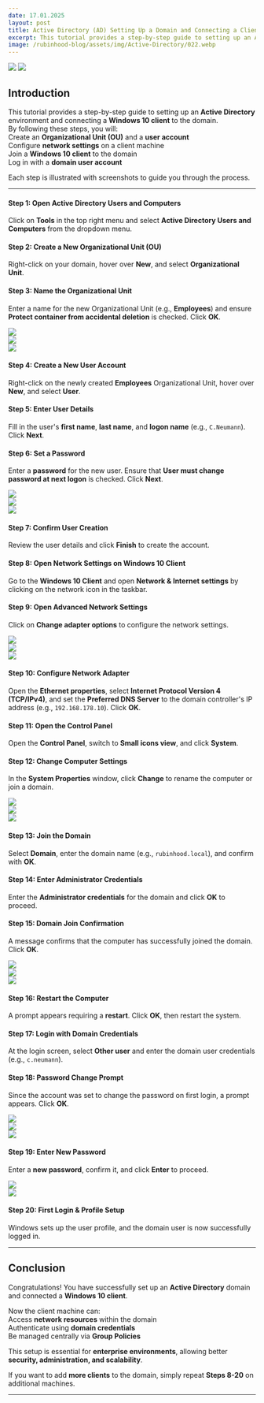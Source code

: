 ```yaml
---
date: 17.01.2025
layout: post
title: Active Directory (AD) Setting Up a Domain and Connecting a Client 
excerpt: This tutorial provides a step-by-step guide to setting up an Active Directory environment and connecting a Windows 10 client to the domain.
image: /rubinhood-blog/assets/img/Active-Directory/022.webp
---
```


![](/rubinhood-blog/assets/img/Active-Directory/021.jpg)
![](/rubinhood-blog/assets/img/Active-Directory/022.jpg)

## Introduction  
This tutorial provides a step-by-step guide to setting up an **Active Directory** environment and connecting a **Windows 10 client** to the domain.  
By following these steps, you will:  
Create an **Organizational Unit (OU)** and a **user account**  
Configure **network settings** on a client machine  
Join a **Windows 10 client** to the domain  
Log in with a **domain user account**  

Each step is illustrated with screenshots to guide you through the process.

---

#### Step 1: Open **Active Directory Users and Computers**  
Click on **Tools** in the top right menu and select **Active Directory Users and Computers** from the dropdown menu.
#### Step 2: Create a New **Organizational Unit (OU)**  
Right-click on your domain, hover over **New**, and select **Organizational Unit**.
#### Step 3: Name the Organizational Unit  
Enter a name for the new Organizational Unit (e.g., **Employees**) and ensure **Protect container from accidental deletion** is checked. Click **OK**.  

![](/rubinhood-blog/assets/img/Active-Directory/001.jpg)  
![](/rubinhood-blog/assets/img/Active-Directory/002.jpg)  
![](/rubinhood-blog/assets/img/Active-Directory/003.jpg)  

#### Step 4: Create a New User Account  
Right-click on the newly created **Employees** Organizational Unit, hover over **New**, and select **User**.
#### Step 5: Enter User Details  
Fill in the user's **first name**, **last name**, and **logon name** (e.g., `C.Neumann`). Click **Next**.
#### Step 6: Set a Password  
Enter a **password** for the new user. Ensure that **User must change password at next logon** is checked. Click **Next**.  

![](/rubinhood-blog/assets/img/Active-Directory/004.jpg)  
![](/rubinhood-blog/assets/img/Active-Directory/005.jpg)  
![](/rubinhood-blog/assets/img/Active-Directory/006.jpg)  

#### Step 7: Confirm User Creation  
Review the user details and click **Finish** to create the account.
#### Step 8: Open Network Settings on Windows 10 Client  
Go to the **Windows 10 Client** and open **Network & Internet settings** by clicking on the network icon in the taskbar.
#### Step 9: Open Advanced Network Settings  
Click on **Change adapter options** to configure the network settings.  

![](/rubinhood-blog/assets/img/Active-Directory/007.jpg)  
![](/rubinhood-blog/assets/img/Active-Directory/008.jpg)  
![](/rubinhood-blog/assets/img/Active-Directory/009.jpg) 

#### Step 10: Configure Network Adapter  
Open the **Ethernet properties**, select **Internet Protocol Version 4 (TCP/IPv4)**, and set the **Preferred DNS Server** to the domain controller's IP address (e.g., `192.168.178.10`). Click **OK**.
#### Step 11: Open the Control Panel  
Open the **Control Panel**, switch to **Small icons view**, and click **System**.
#### Step 12: Change Computer Settings  
In the **System Properties** window, click **Change** to rename the computer or join a domain.  

![](/rubinhood-blog/assets/img/Active-Directory/010.jpg)  
![](/rubinhood-blog/assets/img/Active-Directory/011.jpg)  
![](/rubinhood-blog/assets/img/Active-Directory/012.jpg)

#### Step 13: Join the Domain  
Select **Domain**, enter the domain name (e.g., `rubinhood.local`), and confirm with **OK**.
#### Step 14: Enter Administrator Credentials  
Enter the **Administrator credentials** for the domain and click **OK** to proceed.
#### Step 15: Domain Join Confirmation  
A message confirms that the computer has successfully joined the domain. Click **OK**.  

![](/rubinhood-blog/assets/img/Active-Directory/013.jpg)  
![](/rubinhood-blog/assets/img/Active-Directory/014.jpg)  
![](/rubinhood-blog/assets/img/Active-Directory/015.jpg)  

#### Step 16: Restart the Computer  
A prompt appears requiring a **restart**. Click **OK**, then restart the system.
#### Step 17: Login with Domain Credentials  
At the login screen, select **Other user** and enter the domain user credentials (e.g., `c.neumann`).
#### Step 18: Password Change Prompt  
Since the account was set to change the password on first login, a prompt appears. Click **OK**.  

![](/rubinhood-blog/assets/img/Active-Directory/016.jpg)  
![](/rubinhood-blog/assets/img/Active-Directory/017.jpg)  
![](/rubinhood-blog/assets/img/Active-Directory/018.jpg) 

#### Step 19: Enter New Password  
Enter a **new password**, confirm it, and click **Enter** to proceed.

![](/rubinhood-blog/assets/img/Active-Directory/019.jpg)  
![](/rubinhood-blog/assets/img/Active-Directory/020.jpg)  
#### Step 20: First Login & Profile Setup  
Windows sets up the user profile, and the domain user is now successfully logged in.  

---

## Conclusion  
Congratulations! You have successfully set up an **Active Directory** domain and connected a **Windows 10 client**.  

Now the client machine can:  
Access **network resources** within the domain  
Authenticate using **domain credentials**  
Be managed centrally via **Group Policies**  

This setup is essential for **enterprise environments**, allowing better **security, administration, and scalability**.  

If you want to add **more clients** to the domain, simply repeat **Steps 8-20** on additional machines.  


---
